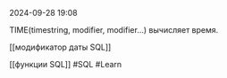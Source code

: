  2024-09-28 19:08

TIME(timestring, modifier, modifier…)
вычисляет время.


[[модификатор даты SQL]]

[[функции SQL]]
#SQL 
#Learn